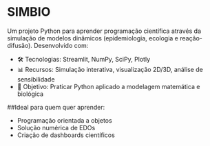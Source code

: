 # SIMBIO
Um projeto Python para aprender programação científica através da simulação de modelos dinâmicos (epidemiologia, ecologia e reação-difusão). Desenvolvido com:

- 🛠️ Tecnologias: Streamlit, NumPy, SciPy, Plotly
- 📊 Recursos: Simulação interativa, visualização 2D/3D, análise de sensibilidade
- 🎯 Objetivo: Praticar Python aplicado a modelagem matemática e biológica

##Ideal para quem quer aprender:
- Programação orientada a objetos
- Solução numérica de EDOs
- Criação de dashboards científicos
